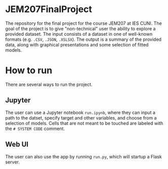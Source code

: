 # JEM207FinalProject
The repository for the final project for the course JEM207 at IES CUNI. The goal of the project is to give "non-technical" user the ability to explore a provided dataset. The input consists of a dataset in one of well-known formats (e.g. `.CSV`, `.JSON`, `.XSLSX`). The output is a summary of the provided data, along with graphical presentations and some selection of fitted models. 

# How to run

There are several ways to run the project. 

## Jupyter

The user can use a Jupyter notebook `run.ipynb`, where they can input a path to the datset, specify target and other variables, and choose from a selection of models. Cells that are not meant to be touched are labeled with the `# SYSTEM CODE` comment.

## Web UI

The user can also use the app by running `run.py`, which will startup a Flask server. 
